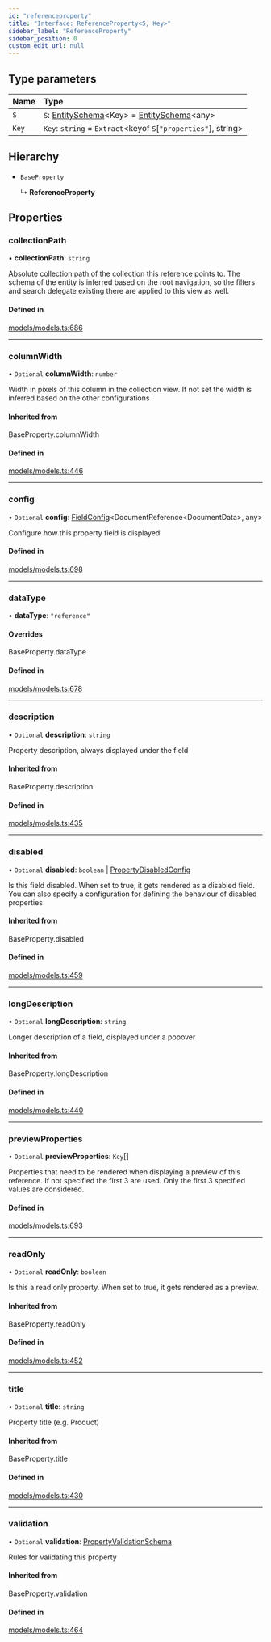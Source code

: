 ```yaml
---
id: "referenceproperty"
title: "Interface: ReferenceProperty<S, Key>"
sidebar_label: "ReferenceProperty"
sidebar_position: 0
custom_edit_url: null
---
```


## Type parameters

| Name | Type |
| :------ | :------ |
| `S` | `S`: [EntitySchema](entityschema.md)<Key\> = [EntitySchema](entityschema.md)<any\> |
| `Key` | `Key`: `string` = `Extract`<keyof `S`[``"properties"``], string\> |

## Hierarchy

- `BaseProperty`

  ↳ **ReferenceProperty**

## Properties

### collectionPath

• **collectionPath**: `string`

Absolute collection path of the collection this reference points to.
The schema of the entity is inferred based on the root navigation, so
the filters and search delegate existing there are applied to this view
as well.

#### Defined in

[models/models.ts:686](https://github.com/Camberi/firecms/blob/42dd384/src/models/models.ts#L686)

___

### columnWidth

• `Optional` **columnWidth**: `number`

Width in pixels of this column in the collection view. If not set
the width is inferred based on the other configurations

#### Inherited from

BaseProperty.columnWidth

#### Defined in

[models/models.ts:446](https://github.com/Camberi/firecms/blob/42dd384/src/models/models.ts#L446)

___

### config

• `Optional` **config**: [FieldConfig](fieldconfig.md)<DocumentReference<DocumentData\>, any\>

Configure how this property field is displayed

#### Defined in

[models/models.ts:698](https://github.com/Camberi/firecms/blob/42dd384/src/models/models.ts#L698)

___

### dataType

• **dataType**: ``"reference"``

#### Overrides

BaseProperty.dataType

#### Defined in

[models/models.ts:678](https://github.com/Camberi/firecms/blob/42dd384/src/models/models.ts#L678)

___

### description

• `Optional` **description**: `string`

Property description, always displayed under the field

#### Inherited from

BaseProperty.description

#### Defined in

[models/models.ts:435](https://github.com/Camberi/firecms/blob/42dd384/src/models/models.ts#L435)

___

### disabled

• `Optional` **disabled**: `boolean` \| [PropertyDisabledConfig](../types/propertydisabledconfig.md)

Is this field disabled. When set to true, it gets rendered as a
disabled field. You can also specify a configuration for defining the
behaviour of disabled properties

#### Inherited from

BaseProperty.disabled

#### Defined in

[models/models.ts:459](https://github.com/Camberi/firecms/blob/42dd384/src/models/models.ts#L459)

___

### longDescription

• `Optional` **longDescription**: `string`

Longer description of a field, displayed under a popover

#### Inherited from

BaseProperty.longDescription

#### Defined in

[models/models.ts:440](https://github.com/Camberi/firecms/blob/42dd384/src/models/models.ts#L440)

___

### previewProperties

• `Optional` **previewProperties**: `Key`[]

Properties that need to be rendered when displaying a preview of this
reference. If not specified the first 3 are used. Only the first 3
specified values are considered.

#### Defined in

[models/models.ts:693](https://github.com/Camberi/firecms/blob/42dd384/src/models/models.ts#L693)

___

### readOnly

• `Optional` **readOnly**: `boolean`

Is this a read only property. When set to true, it gets rendered as a
preview.

#### Inherited from

BaseProperty.readOnly

#### Defined in

[models/models.ts:452](https://github.com/Camberi/firecms/blob/42dd384/src/models/models.ts#L452)

___

### title

• `Optional` **title**: `string`

Property title (e.g. Product)

#### Inherited from

BaseProperty.title

#### Defined in

[models/models.ts:430](https://github.com/Camberi/firecms/blob/42dd384/src/models/models.ts#L430)

___

### validation

• `Optional` **validation**: [PropertyValidationSchema](propertyvalidationschema.md)

Rules for validating this property

#### Inherited from

BaseProperty.validation

#### Defined in

[models/models.ts:464](https://github.com/Camberi/firecms/blob/42dd384/src/models/models.ts#L464)
